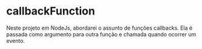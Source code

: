 # callbackFunction
Neste projeto em NodeJs, abordarei o assunto de funções callbacks. Ela é passada como argumento para outra função e chamada quando ocorrer um evento. 
